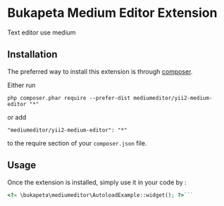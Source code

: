 Bukapeta Medium Editor Extension
================================
Text editor use medium

Installation
------------

The preferred way to install this extension is through [composer](http://getcomposer.org/download/).

Either run

```
php composer.phar require --prefer-dist mediumeditor/yii2-medium-editor "*"
```

or add

```
"mediumeditor/yii2-medium-editor": "*"
```

to the require section of your `composer.json` file.


Usage
-----

Once the extension is installed, simply use it in your code by  :

```php
<?= \bukapeta\mediumeditor\AutoloadExample::widget(); ?>```